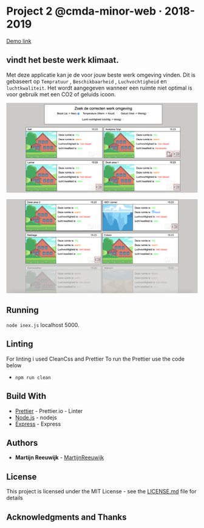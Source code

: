 # Project 2 @cmda-minor-web · 2018-2019
[Demo link](https://climateapproom.herokuapp.com/)
## vindt het beste werk klimaat.

Met deze applicatie kan je de voor jouw beste werk omgeving vinden.
Dit is gebaseert op ```Tempratuur``` , ```Beschikbaarheid``` , ```Luchvochtigheid``` en ```luchtkwaliteit```.
Het wordt aangegeven wanneer een ruimte niet optimal is voor gebruik met een CO2 of geluids icoon.

![Demo pic](https://github.com/MartijnReeuwijk/project-2-1819/blob/master/readmeAssets/hero.png)

![Demo pic](https://github.com/MartijnReeuwijk/project-2-1819/blob/master/readmeAssets/hero2.png)



## Running

`node inex.js`
localhost 5000.

## Linting

For linting i used CleanCss and Prettier
To run the Prettier use the code below

- `npm run clean`

## Build With

- [Prettier](https://prettier.io/docs/en/options.html) - Prettier.io - Linter
- [Node.js](https://nodejs.org/en/) - nodejs
- [Express](https://expressjs.com/) - Express

## Authors

- **Martijn Reeuwijk** - [MartijnReeuwijk](https://github.com/MartijnReeuwijk)

## License

This project is licensed under the MIT License - see the [LICENSE.md](LICENSE.md) file for details

## Acknowledgments and Thanks
